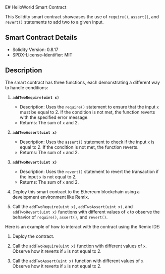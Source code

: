 E# HelloWorld Smart Contract

This Solidity smart contract showcases the use of `require()`, `assert()`, and `revert()` statements to add two to a given input.



## Smart Contract Details

- Solidity Version: 0.8.17
- SPDX-License-Identifier: MIT

## Description

The smart contract has three functions, each demonstrating a different way to handle conditions:

1. **`addTwoRequire(uint x)`**

   - Description: Uses the `require()` statement to ensure that the input `x` must be equal to 2. If the condition is not met, the function reverts with the specified error message.
   - Returns: The sum of `x` and 2.

2. **`addTwoAssert(uint x)`**

   - Description: Uses the `assert()` statement to check if the input `x` is equal to 2. If the condition is not met, the function reverts.
   - Returns: The sum of `x` and 2.

3. **`addTwoRevert(uint x)`**

   - Description: Uses the `revert()` statement to revert the transaction if the input `x` is not equal to 2.
   - Returns: The sum of `x` and 2.

4. Deploy this smart contract to the Ethereum blockchain using a development environment like Remix.

5. Call the `addTwoRequire(uint x)`, `addTwoAssert(uint x)`, and `addTwoRevert(uint x)` functions with different values of `x` to observe the behavior of `require()`, `assert()`, and `revert()`.

Here is an example of how to interact with the contract using the Remix IDE:

1. Deploy the contract.

2. Call the `addTwoRequire(uint x)` function with different values of `x`. Observe how it reverts if `x` is not equal to 2.

3. Call the `addTwoAssert(uint x)` function with different values of `x`. Observe how it reverts if `x` is not equal to 2.
